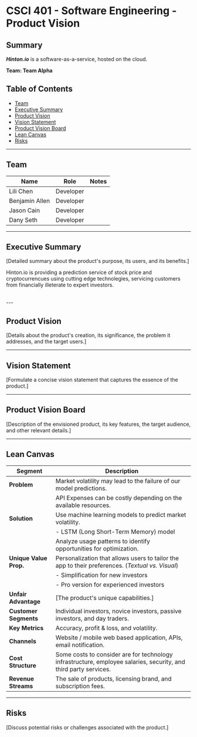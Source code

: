 # CSCI 401 - Software Engineering - Product Vision

## Summary
***Hinton.io*** is a software-as-a-service, hosted on the cloud. 

**Team: Team Alpha**

## Table of Contents

- [Team](#team)
- [Executive Summary](#executive-summary)
- [Product Vision](#product-vision)
- [Vision Statement](#vision-statement)
- [Product Vision Board](#product-vision-board)
- [Lean Canvas](#lean-canvas)
- [Risks](#risks)

---

## Team

| Name               | Role                  | Notes |
|--------------------|-----------------------|-------|
| Lili Chen          | Developer             |       |
| Benjamin Allen     | Developer             |       |
| Jason Cain         | Developer             |       |
| Dany Seth          | Developer             |       |
---

## Executive Summary
[Detailed summary about the product's purpose, its users, and its benefits.]

Hinton.io is providing a prediction service of stock price and cryptocurrencues using cutting edge technolegies, servicing customers from financially illeterate to expert investors.

<br>
---

## Product Vision
[Details about the product's creation, its significance, the problem it addresses, and the target users.]

---

## Vision Statement
[Formulate a concise vision statement that captures the essence of the product.]

---

## Product Vision Board
[Description of the envisioned product, its key features, the target audience, and other relevant details.]

---
## Lean Canvas

| **Segment**              | **Description**                                      |
|--------------------------|------------------------------------------------------|
| **Problem**              | Market volatility may lead to the failure of our model predictions. |
|                          | API Expenses can be costly depending on the available resources. |
| **Solution**             | Use machine learning models to predict market volatility. |
|                          | - LSTM (Long Short-Term Memory) model                |
|                          | Analyze usage patterns to identify opportunities for optimization. |
| **Unique Value Prop.**   | Personalization that allows users to tailor the app to their preferences. (*Textual vs. Visual*) |
|                          |  - Simplification for new investors                  |
|                          |  - Pro version for experienced investors             |
| **Unfair Advantage**     | [The product's unique capabilities.]                 |
| **Customer Segments**    | Individual investors, novice investors, passive investors, and day traders.  |
| **Key Metrics**          | Accuracy, profit & loss, and volatility. |   
| **Channels**             | Website / mobile web based application, APIs, email  notification. |
| **Cost Structure**       | Some costs to consider are for technology infrastructure, employee salaries, security, and third party services. |
| **Revenue Streams**      | The sale of products, licensing brand, and subscription fees. |

---

## Risks
[Discuss potential risks or challenges associated with the product.]


